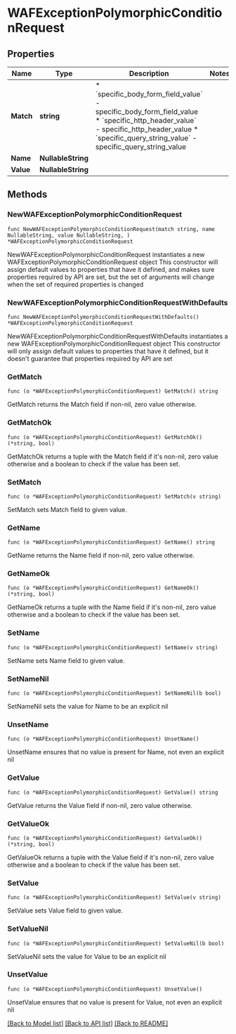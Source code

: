 # WAFExceptionPolymorphicConditionRequest

## Properties

Name | Type | Description | Notes
------------ | ------------- | ------------- | -------------
**Match** | **string** | * &#x60;specific_body_form_field_value&#x60; - specific_body_form_field_value * &#x60;specific_http_header_value&#x60; - specific_http_header_value * &#x60;specific_query_string_value&#x60; - specific_query_string_value | 
**Name** | **NullableString** |  | 
**Value** | **NullableString** |  | 

## Methods

### NewWAFExceptionPolymorphicConditionRequest

`func NewWAFExceptionPolymorphicConditionRequest(match string, name NullableString, value NullableString, ) *WAFExceptionPolymorphicConditionRequest`

NewWAFExceptionPolymorphicConditionRequest instantiates a new WAFExceptionPolymorphicConditionRequest object
This constructor will assign default values to properties that have it defined,
and makes sure properties required by API are set, but the set of arguments
will change when the set of required properties is changed

### NewWAFExceptionPolymorphicConditionRequestWithDefaults

`func NewWAFExceptionPolymorphicConditionRequestWithDefaults() *WAFExceptionPolymorphicConditionRequest`

NewWAFExceptionPolymorphicConditionRequestWithDefaults instantiates a new WAFExceptionPolymorphicConditionRequest object
This constructor will only assign default values to properties that have it defined,
but it doesn't guarantee that properties required by API are set

### GetMatch

`func (o *WAFExceptionPolymorphicConditionRequest) GetMatch() string`

GetMatch returns the Match field if non-nil, zero value otherwise.

### GetMatchOk

`func (o *WAFExceptionPolymorphicConditionRequest) GetMatchOk() (*string, bool)`

GetMatchOk returns a tuple with the Match field if it's non-nil, zero value otherwise
and a boolean to check if the value has been set.

### SetMatch

`func (o *WAFExceptionPolymorphicConditionRequest) SetMatch(v string)`

SetMatch sets Match field to given value.


### GetName

`func (o *WAFExceptionPolymorphicConditionRequest) GetName() string`

GetName returns the Name field if non-nil, zero value otherwise.

### GetNameOk

`func (o *WAFExceptionPolymorphicConditionRequest) GetNameOk() (*string, bool)`

GetNameOk returns a tuple with the Name field if it's non-nil, zero value otherwise
and a boolean to check if the value has been set.

### SetName

`func (o *WAFExceptionPolymorphicConditionRequest) SetName(v string)`

SetName sets Name field to given value.


### SetNameNil

`func (o *WAFExceptionPolymorphicConditionRequest) SetNameNil(b bool)`

 SetNameNil sets the value for Name to be an explicit nil

### UnsetName
`func (o *WAFExceptionPolymorphicConditionRequest) UnsetName()`

UnsetName ensures that no value is present for Name, not even an explicit nil
### GetValue

`func (o *WAFExceptionPolymorphicConditionRequest) GetValue() string`

GetValue returns the Value field if non-nil, zero value otherwise.

### GetValueOk

`func (o *WAFExceptionPolymorphicConditionRequest) GetValueOk() (*string, bool)`

GetValueOk returns a tuple with the Value field if it's non-nil, zero value otherwise
and a boolean to check if the value has been set.

### SetValue

`func (o *WAFExceptionPolymorphicConditionRequest) SetValue(v string)`

SetValue sets Value field to given value.


### SetValueNil

`func (o *WAFExceptionPolymorphicConditionRequest) SetValueNil(b bool)`

 SetValueNil sets the value for Value to be an explicit nil

### UnsetValue
`func (o *WAFExceptionPolymorphicConditionRequest) UnsetValue()`

UnsetValue ensures that no value is present for Value, not even an explicit nil

[[Back to Model list]](../README.md#documentation-for-models) [[Back to API list]](../README.md#documentation-for-api-endpoints) [[Back to README]](../README.md)


